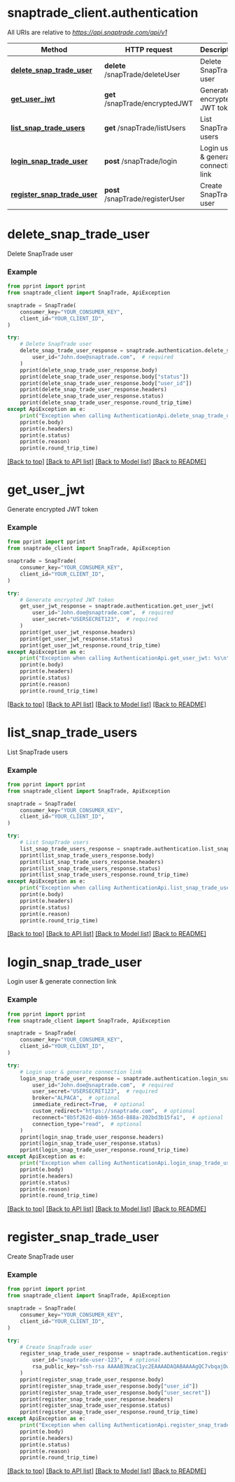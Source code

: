# snaptrade_client.authentication

All URIs are relative to *https://api.snaptrade.com/api/v1*

Method | HTTP request | Description
------------- | ------------- | -------------
[**delete_snap_trade_user**](#delete_snap_trade_user) | **delete** /snapTrade/deleteUser | Delete SnapTrade user
[**get_user_jwt**](#get_user_jwt) | **get** /snapTrade/encryptedJWT | Generate encrypted JWT token
[**list_snap_trade_users**](#list_snap_trade_users) | **get** /snapTrade/listUsers | List SnapTrade users
[**login_snap_trade_user**](#login_snap_trade_user) | **post** /snapTrade/login | Login user &amp; generate connection link
[**register_snap_trade_user**](#register_snap_trade_user) | **post** /snapTrade/registerUser | Create SnapTrade user

# **delete_snap_trade_user**

Delete SnapTrade user

### Example

```python
from pprint import pprint
from snaptrade_client import SnapTrade, ApiException

snaptrade = SnapTrade(
    consumer_key="YOUR_CONSUMER_KEY",
    client_id="YOUR_CLIENT_ID",
)

try:
    # Delete SnapTrade user
    delete_snap_trade_user_response = snaptrade.authentication.delete_snap_trade_user(
        user_id="John.doe@snaptrade.com",  # required
    )
    pprint(delete_snap_trade_user_response.body)
    pprint(delete_snap_trade_user_response.body["status"])
    pprint(delete_snap_trade_user_response.body["user_id"])
    pprint(delete_snap_trade_user_response.headers)
    pprint(delete_snap_trade_user_response.status)
    pprint(delete_snap_trade_user_response.round_trip_time)
except ApiException as e:
    print("Exception when calling AuthenticationApi.delete_snap_trade_user: %s\n" % e)
    pprint(e.body)
    pprint(e.headers)
    pprint(e.status)
    pprint(e.reason)
    pprint(e.round_trip_time)
```

[[Back to top]](#__pageTop) [[Back to API list]](../../../README.md#documentation-for-api-endpoints) [[Back to Model list]](../../../README.md#documentation-for-models) [[Back to README]](../../../README.md)

# **get_user_jwt**

Generate encrypted JWT token

### Example

```python
from pprint import pprint
from snaptrade_client import SnapTrade, ApiException

snaptrade = SnapTrade(
    consumer_key="YOUR_CONSUMER_KEY",
    client_id="YOUR_CLIENT_ID",
)

try:
    # Generate encrypted JWT token
    get_user_jwt_response = snaptrade.authentication.get_user_jwt(
        user_id="John.doe@snaptrade.com",  # required
        user_secret="USERSECRET123",  # required
    )
    pprint(get_user_jwt_response.headers)
    pprint(get_user_jwt_response.status)
    pprint(get_user_jwt_response.round_trip_time)
except ApiException as e:
    print("Exception when calling AuthenticationApi.get_user_jwt: %s\n" % e)
    pprint(e.body)
    pprint(e.headers)
    pprint(e.status)
    pprint(e.reason)
    pprint(e.round_trip_time)
```

[[Back to top]](#__pageTop) [[Back to API list]](../../../README.md#documentation-for-api-endpoints) [[Back to Model list]](../../../README.md#documentation-for-models) [[Back to README]](../../../README.md)

# **list_snap_trade_users**

List SnapTrade users

### Example

```python
from pprint import pprint
from snaptrade_client import SnapTrade, ApiException

snaptrade = SnapTrade(
    consumer_key="YOUR_CONSUMER_KEY",
    client_id="YOUR_CLIENT_ID",
)

try:
    # List SnapTrade users
    list_snap_trade_users_response = snaptrade.authentication.list_snap_trade_users()
    pprint(list_snap_trade_users_response.body)
    pprint(list_snap_trade_users_response.headers)
    pprint(list_snap_trade_users_response.status)
    pprint(list_snap_trade_users_response.round_trip_time)
except ApiException as e:
    print("Exception when calling AuthenticationApi.list_snap_trade_users: %s\n" % e)
    pprint(e.body)
    pprint(e.headers)
    pprint(e.status)
    pprint(e.reason)
    pprint(e.round_trip_time)
```

[[Back to top]](#__pageTop) [[Back to API list]](../../../README.md#documentation-for-api-endpoints) [[Back to Model list]](../../../README.md#documentation-for-models) [[Back to README]](../../../README.md)

# **login_snap_trade_user**

Login user &amp; generate connection link

### Example

```python
from pprint import pprint
from snaptrade_client import SnapTrade, ApiException

snaptrade = SnapTrade(
    consumer_key="YOUR_CONSUMER_KEY",
    client_id="YOUR_CLIENT_ID",
)

try:
    # Login user & generate connection link
    login_snap_trade_user_response = snaptrade.authentication.login_snap_trade_user(
        user_id="John.doe@snaptrade.com",  # required
        user_secret="USERSECRET123",  # required
        broker="ALPACA",  # optional
        immediate_redirect=True,  # optional
        custom_redirect="https://snaptrade.com",  # optional
        reconnect="8b5f262d-4bb9-365d-888a-202bd3b15fa1",  # optional
        connection_type="read",  # optional
    )
    pprint(login_snap_trade_user_response.headers)
    pprint(login_snap_trade_user_response.status)
    pprint(login_snap_trade_user_response.round_trip_time)
except ApiException as e:
    print("Exception when calling AuthenticationApi.login_snap_trade_user: %s\n" % e)
    pprint(e.body)
    pprint(e.headers)
    pprint(e.status)
    pprint(e.reason)
    pprint(e.round_trip_time)
```

[[Back to top]](#__pageTop) [[Back to API list]](../../../README.md#documentation-for-api-endpoints) [[Back to Model list]](../../../README.md#documentation-for-models) [[Back to README]](../../../README.md)

# **register_snap_trade_user**

Create SnapTrade user

### Example

```python
from pprint import pprint
from snaptrade_client import SnapTrade, ApiException

snaptrade = SnapTrade(
    consumer_key="YOUR_CONSUMER_KEY",
    client_id="YOUR_CLIENT_ID",
)

try:
    # Create SnapTrade user
    register_snap_trade_user_response = snaptrade.authentication.register_snap_trade_user(
        user_id="snaptrade-user-123",  # optional
        rsa_public_key="ssh-rsa AAAAB3NzaC1yc2EAAAADAQABAAAAgQC7vbqajDw4o6gJy8UtmIbkcpnkO3Kwc4qsEnSZp/TR+fQi62F79RHWmwKOtFmwteURgLbj7D/WGuNLGOfa/2vse3G2eHnHl5CB8ruRX9fBl/KgwCVr2JaEuUm66bBQeP5XeBotdR4cvX38uPYivCDdPjJ1QWPdspTBKcxeFbccDw==",  # optional
    )
    pprint(register_snap_trade_user_response.body)
    pprint(register_snap_trade_user_response.body["user_id"])
    pprint(register_snap_trade_user_response.body["user_secret"])
    pprint(register_snap_trade_user_response.headers)
    pprint(register_snap_trade_user_response.status)
    pprint(register_snap_trade_user_response.round_trip_time)
except ApiException as e:
    print("Exception when calling AuthenticationApi.register_snap_trade_user: %s\n" % e)
    pprint(e.body)
    pprint(e.headers)
    pprint(e.status)
    pprint(e.reason)
    pprint(e.round_trip_time)
```

[[Back to top]](#__pageTop) [[Back to API list]](../../../README.md#documentation-for-api-endpoints) [[Back to Model list]](../../../README.md#documentation-for-models) [[Back to README]](../../../README.md)

